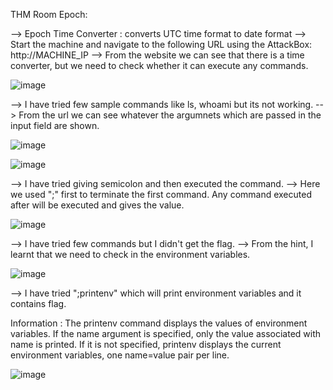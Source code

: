 THM Room Epoch:

--> Epoch Time Converter : converts UTC time format to date format
--> Start the machine and navigate to the following URL using the AttackBox: http://MACHINE_IP 
--> From the website we can see that there is a time converter, but we need to check whether it can execute any commands.

![image](https://user-images.githubusercontent.com/54020728/215844673-2205e844-bb5d-45f6-a965-29dbb2331d5f.png)

--> I have tried few sample commands like ls, whoami but its not working.
--> From the url we can see whatever the argumnets which are passed in the input field are shown.

![image](https://user-images.githubusercontent.com/54020728/215845181-b7368eac-472e-45d6-b957-77ae79055b87.png)

![image](https://user-images.githubusercontent.com/54020728/215845352-9de4141c-522f-477a-bcd6-6f4640111d79.png)

--> I have tried giving semicolon and then executed the command.
--> Here we used ";" first to terminate the first command. Any command executed after will be executed and gives the value.

![image](https://user-images.githubusercontent.com/54020728/215845714-b437287e-a07a-401b-a494-772350570c85.png)

--> I have tried few commands but I didn't get the flag.
--> From the hint, I learnt that we need to check in the environment variables.

![image](https://user-images.githubusercontent.com/54020728/215845838-20dc8e3c-cbf8-40fd-ac79-d63148143a7a.png)

--> I have tried ";printenv" which will print environment variables and it contains flag.

Information : The printenv command displays the values of environment variables. If the name argument is specified, only the value associated with name is printed. 
If it is not specified, printenv displays the current environment variables, one name=value pair per line.

![image](https://user-images.githubusercontent.com/54020728/215846004-e8437895-154a-4cbd-a7ca-60863ac0e3fb.png)












